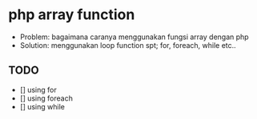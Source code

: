 # php array function
* Problem: bagaimana caranya menggunakan fungsi array dengan php
* Solution: menggunakan loop function spt; for, foreach, while etc..

## TODO
* [] using for
* [] using foreach
* [] using while